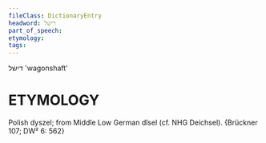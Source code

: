 ```yaml
---
fileClass: DictionaryEntry
headword: דישל
part_of_speech: 
etymology: 
tags: 
---
```

דישל
'wagonshaft'

ETYMOLOGY
===========
Polish dyszel; from Middle Low German dîsel (cf. NHG Deichsel). 
{Brückner 107; DW² 6: 562}

